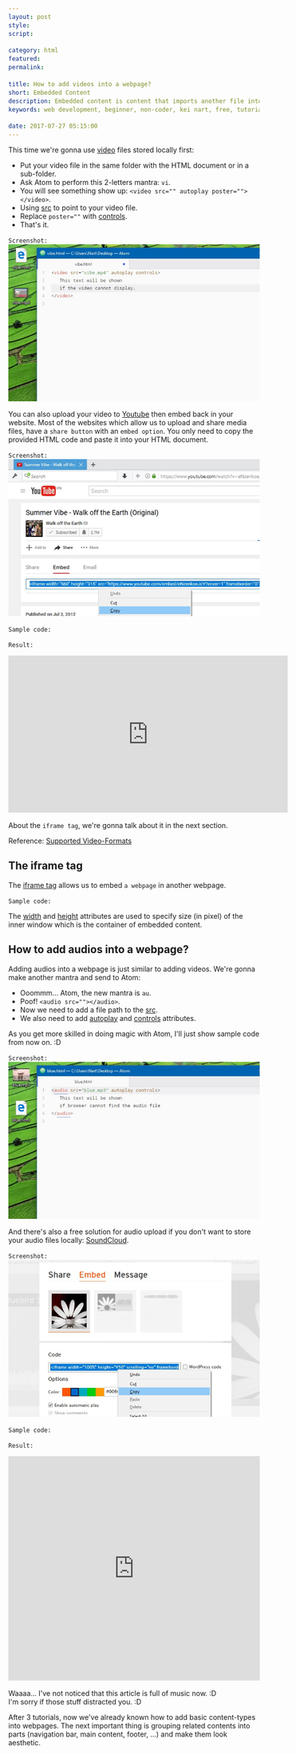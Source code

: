 ```yaml
---
layout: post
style:
script:

category: html
featured:
permalink:

title: How to add videos into a webpage?
short: Embedded Content
description: Embedded content is content that imports another file into the HTML document. <br>We have embedded an image into an HTML document. <br>Let's do it a few times again.
keywords: web development, beginner, non-coder, kei nart, free, tutorial, coding, programming, code nart, html, embedded, content, video, audio, music, image

date: 2017-07-27 05:15:00
---
```


This time we're gonna use
[video](https://www.w3schools.com/tags/tag_video.asp "ext") files stored locally first:

- Put your video file in the same folder with the HTML document or in a sub-folder.
- Ask Atom to perform this 2-letters mantra: `vi`.
- You will see something show up: `<video src="" autoplay poster=""></video>`.
- Using [src](https://www.w3schools.com/tags/att_video_src.asp "ext") to point
to your video file.
- Replace `poster=""` with
[controls](https://www.w3schools.com/tags/att_video_controls.asp "ext").
- That's it.

`Screenshot:`
![embed a video stored locally in webpage](/images/html/3/vibe.jpg)

You can also upload your video to
[Youtube](https://www.youtube.com/watch?v=eNzenkoeJcY "ext") then embed back in
your website. Most of the websites which allow us to upload and share media
files, have a `share button` with an `embed option`. You only need to copy the
provided HTML code and paste it into your HTML document.

`Screenshot:`
![using video from Youtube](/images/html/3/youtube.jpg)

`Sample code:`
<script src="https://gist.github.com/codenart/1f99616711e453377866fbadd7cb15a7.js">
</script>

`Result:`
<div class="embed">
   <iframe width="560" height="315"
           src="https://www.youtube.com/embed/eNzenkoeJcY?ecver=1"
           frameborder="0" allowfullscreen>
   </iframe>
</div>

About the `iframe tag`, we're gonna talk about it in the next section.

Reference:
[Supported Video-Formats](https://developer.mozilla.org/en-US/docs/Web/HTML/Supported_media_formats "ext")

## The iframe tag

The [iframe tag](https://www.w3schools.com/TAgs/tag_iframe.asp "ext") allows us 
to embed `a webpage` in another webpage.

`Sample code:`
<script src="https://gist.github.com/codenart/92dfea3c2e8e70ec6c739c399be96e62.js">
</script>

The [width](https://www.w3schools.com/tags/att_iframe_width.asp "ext")
and [height](https://www.w3schools.com/tags/att_iframe_height.asp "ext")
attributes are used to specify size (in pixel) of the inner window which is the
container of embedded content.

## How to add audios into a webpage?

Adding audios into a webpage is just similar to adding videos. We're gonna make
another mantra and send to Atom:

- Ooommm... Atom, the new mantra is `au`.
- Poof! `<audio src=""></audio>`.
- Now we need to add a file path to the
[src](https://www.w3schools.com/tags/att_audio_src.asp "ext").
- We also need to add
[autoplay](https://www.w3schools.com/tags/att_audio_autoplay.asp "ext") and
[controls](https://www.w3schools.com/tags/att_audio_controls.asp "ext") attributes.

As you get more skilled in doing magic with Atom, I'll just show sample code
from now on. :D

`Screenshot:`
![embed audio file stored locally in a webpage](/images/html/3/blue.jpg)

And there's also a free solution for audio upload if you don't want to store
your audio files locally:
[SoundCloud](https://soundcloud.com/azliel/dj-okawari-bluebird-story-ft "ext").

`Screenshot:`
![using audio from soundcloud.com](/images/html/3/soundcloud.jpg)

`Sample code:`
<script src="https://gist.github.com/codenart/23e5f6b69214cb08bb8ba9f0701e4a46.js">
</script>

`Result:`
<div class="embed">
   <iframe src="https://goo.gl/aVu5AP"
           width="100%" height="450"
           scrolling="no" frameborder="no">
   </iframe>
</div>

Waaaa... I've not noticed that this article is full of music now. :D  
I'm sorry if those stuff distracted you. :D

After 3 tutorials, now we've already known how to add basic content-types into
webpages. The next important thing is grouping related contents into parts
(navigation bar, main content, footer, ...) and make them look aesthetic.
